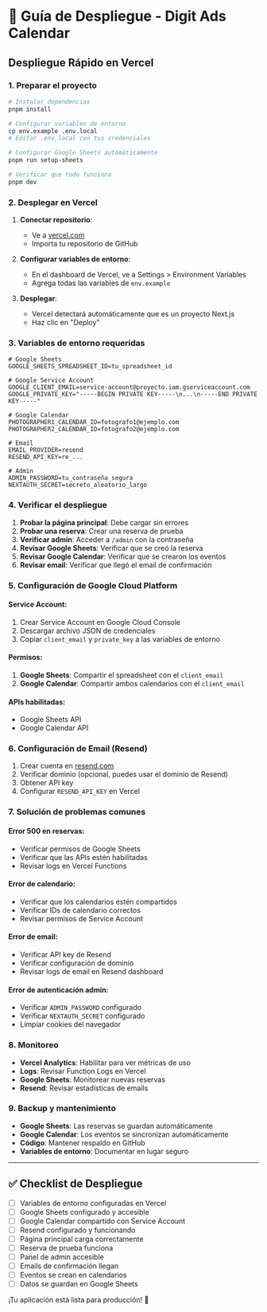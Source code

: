 # 🚀 Guía de Despliegue - Digit Ads Calendar

## Despliegue Rápido en Vercel

### 1. Preparar el proyecto

```bash
# Instalar dependencias
pnpm install

# Configurar variables de entorno
cp env.example .env.local
# Editar .env.local con tus credenciales

# Configurar Google Sheets automáticamente
pnpm run setup-sheets

# Verificar que todo funciona
pnpm dev
```

### 2. Desplegar en Vercel

1. **Conectar repositorio**:
   - Ve a [vercel.com](https://vercel.com)
   - Importa tu repositorio de GitHub

2. **Configurar variables de entorno**:
   - En el dashboard de Vercel, ve a Settings > Environment Variables
   - Agrega todas las variables de `env.example`

3. **Desplegar**:
   - Vercel detectará automáticamente que es un proyecto Next.js
   - Haz clic en "Deploy"

### 3. Variables de entorno requeridas

```env
# Google Sheets
GOOGLE_SHEETS_SPREADSHEET_ID=tu_spreadsheet_id

# Google Service Account
GOOGLE_CLIENT_EMAIL=service-account@proyecto.iam.gserviceaccount.com
GOOGLE_PRIVATE_KEY="-----BEGIN PRIVATE KEY-----\n...\n-----END PRIVATE KEY-----"

# Google Calendar
PHOTOGRAPHER1_CALENDAR_ID=fotografo1@ejemplo.com
PHOTOGRAPHER2_CALENDAR_ID=fotografo2@ejemplo.com

# Email
EMAIL_PROVIDER=resend
RESEND_API_KEY=re_...

# Admin
ADMIN_PASSWORD=tu_contraseña_segura
NEXTAUTH_SECRET=secreto_aleatorio_largo
```

### 4. Verificar el despliegue

1. **Probar la página principal**: Debe cargar sin errores
2. **Probar una reserva**: Crear una reserva de prueba
3. **Verificar admin**: Acceder a `/admin` con la contraseña
4. **Revisar Google Sheets**: Verificar que se creó la reserva
5. **Revisar Google Calendar**: Verificar que se crearon los eventos
6. **Revisar email**: Verificar que llegó el email de confirmación

### 5. Configuración de Google Cloud Platform

#### Service Account:
1. Crear Service Account en Google Cloud Console
2. Descargar archivo JSON de credenciales
3. Copiar `client_email` y `private_key` a las variables de entorno

#### Permisos:
1. **Google Sheets**: Compartir el spreadsheet con el `client_email`
2. **Google Calendar**: Compartir ambos calendarios con el `client_email`

#### APIs habilitadas:
- Google Sheets API
- Google Calendar API

### 6. Configuración de Email (Resend)

1. Crear cuenta en [resend.com](https://resend.com)
2. Verificar dominio (opcional, puedes usar el dominio de Resend)
3. Obtener API key
4. Configurar `RESEND_API_KEY` en Vercel

### 7. Solución de problemas comunes

#### Error 500 en reservas:
- Verificar permisos de Google Sheets
- Verificar que las APIs estén habilitadas
- Revisar logs en Vercel Functions

#### Error de calendario:
- Verificar que los calendarios estén compartidos
- Verificar IDs de calendario correctos
- Revisar permisos de Service Account

#### Error de email:
- Verificar API key de Resend
- Verificar configuración de dominio
- Revisar logs de email en Resend dashboard

#### Error de autenticación admin:
- Verificar `ADMIN_PASSWORD` configurado
- Verificar `NEXTAUTH_SECRET` configurado
- Limpiar cookies del navegador

### 8. Monitoreo

- **Vercel Analytics**: Habilitar para ver métricas de uso
- **Logs**: Revisar Function Logs en Vercel
- **Google Sheets**: Monitorear nuevas reservas
- **Resend**: Revisar estadísticas de emails

### 9. Backup y mantenimiento

- **Google Sheets**: Las reservas se guardan automáticamente
- **Google Calendar**: Los eventos se sincronizan automáticamente
- **Código**: Mantener respaldo en GitHub
- **Variables de entorno**: Documentar en lugar seguro

---

## ✅ Checklist de Despliegue

- [ ] Variables de entorno configuradas en Vercel
- [ ] Google Sheets configurado y accesible
- [ ] Google Calendar compartido con Service Account
- [ ] Resend configurado y funcionando
- [ ] Página principal carga correctamente
- [ ] Reserva de prueba funciona
- [ ] Panel de admin accesible
- [ ] Emails de confirmación llegan
- [ ] Eventos se crean en calendarios
- [ ] Datos se guardan en Google Sheets

¡Tu aplicación está lista para producción! 🎉
